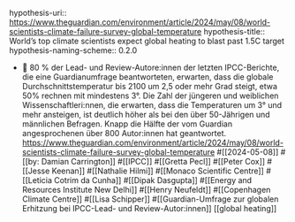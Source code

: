 hypothesis-uri:: https://www.theguardian.com/environment/article/2024/may/08/world-scientists-climate-failure-survey-global-temperature
hypothesis-title:: World’s top climate scientists expect global heating to blast past 1.5C target
hypothesis-naming-scheme:: 0.2.0

- 📝 80 % der Lead- und Review-Autore:innen der letzten IPCC-Berichte, die eine Guardianumfrage beantworteten, erwarten, dass die globale Durchschnittstemperatur bis 2100 um 2,5 oder mehr Grad steigt, etwa 50% rechnen mit mindestens 3°. Die Zahl der jüngeren und weiblichen Wissenschaftleri:nnen, die erwarten, dass die Temperaturen um 3° und mehr ansteigen, ist deutlich höher als bei den über 50-Jährigen und männlichen Befragen. Knapp die Hälfte der vom Guardian angesprochenen über 800 Autor:innen hat  geantwortet.  https://www.theguardian.com/environment/article/2024/may/08/world-scientists-climate-failure-survey-global-temperature #[[2024-05-08]] #[[by: Damian Carrington]] #[[IPCC]] #[[Gretta Pecl]] #[[Peter Cox]] #[[Jesse Keenan]] #[[Nathalie Hilmi]] #[[Monaco Scientific Centre]] #[[Leticia Cotrim da Cunha]] #[[Dipak Dasgupta]] #[[Energy and Resources Institute New Delhi]] #[[Henry Neufeldt]] #[[Copenhagen Climate Centre]] #[[Lisa Schipper]] #[[Guardian-Umfrage zur globalen Erhitzung bei IPCC-Lead- und Review-Autor:innen]] [[global heating]]